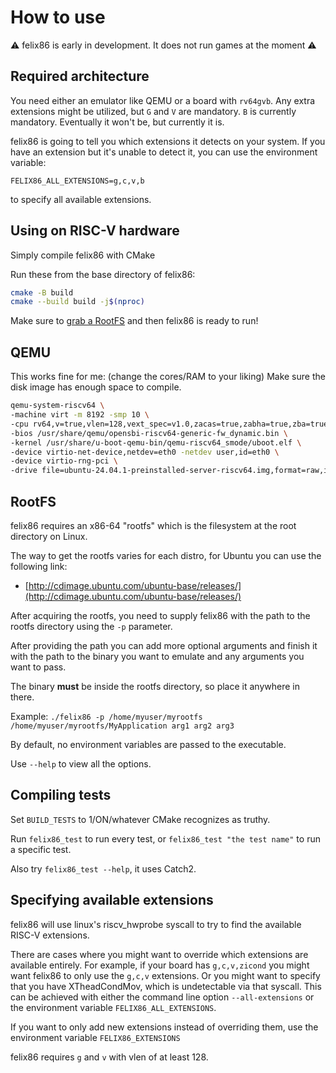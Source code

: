 # How to use

:warning: felix86 is early in development. It does not run games at the moment :warning:

## Required architecture
You need either an emulator like QEMU or a board with `rv64gvb`.
Any extra extensions might be utilized, but `G` and `V` are mandatory.
`B` is currently mandatory. Eventually it won't be, but currently it is.

felix86 is going to tell you which extensions it detects on your system.
If you have an extension but it's unable to detect it, you can use the environment variable:
```
FELIX86_ALL_EXTENSIONS=g,c,v,b
```
to specify all available extensions.

## Using on RISC-V hardware

Simply compile felix86 with CMake

Run these from the base directory of felix86:
```bash
cmake -B build
cmake --build build -j$(nproc)
```

Make sure to [grab a RootFS](#rootfs) and then felix86 is ready to run!

## QEMU

This works fine for me: (change the cores/RAM to your liking)
Make sure the disk image has enough space to compile.
```bash
qemu-system-riscv64 \
-machine virt -m 8192 -smp 10 \
-cpu rv64,v=true,vlen=128,vext_spec=v1.0,zacas=true,zabha=true,zba=true,zbb=true,zbc=true,zbs=true \
-bios /usr/share/qemu/opensbi-riscv64-generic-fw_dynamic.bin \
-kernel /usr/share/u-boot-qemu-bin/qemu-riscv64_smode/uboot.elf \
-device virtio-net-device,netdev=eth0 -netdev user,id=eth0 \
-device virtio-rng-pci \
-drive file=ubuntu-24.04.1-preinstalled-server-riscv64.img,format=raw,if=virtio
```

## RootFS

felix86 requires an x86-64 "rootfs" which is the filesystem at the root directory on Linux.

The way to get the rootfs varies for each distro, for Ubuntu you can use the following link:
- [http://cdimage.ubuntu.com/ubuntu-base/releases/](http://cdimage.ubuntu.com/ubuntu-base/releases/)

After acquiring the rootfs, you need to supply felix86 with the path to the rootfs directory using the `-p` parameter.

After providing the path you can add more optional arguments and finish it with the path to the binary you want to emulate and
any arguments you want to pass.

The binary **must** be inside the rootfs directory, so place it anywhere in there.

Example:
`./felix86 -p /home/myuser/myrootfs /home/myuser/myrootfs/MyApplication arg1 arg2 arg3`

By default, no environment variables are passed to the executable.

Use `--help` to view all the options.

## Compiling tests

Set `BUILD_TESTS` to 1/ON/whatever CMake recognizes as truthy.

Run `felix86_test` to run every test, or `felix86_test "the test name"` to run a specific test.

Also try `felix86_test --help`, it uses Catch2.

## Specifying available extensions
felix86 will use linux's riscv_hwprobe syscall to try to find the available RISC-V extensions.

There are cases where you might want to override which extensions are available entirely. For example, if your board has `g,c,v,zicond` you might want felix86 to only use the `g,c,v` extensions. Or you might want to specify that you have XTheadCondMov, which is undetectable via that syscall. This can be achieved with either the command line option `--all-extensions` or the environment variable `FELIX86_ALL_EXTENSIONS`.

If you want to only add new extensions instead of overriding them, use the environment variable `FELIX86_EXTENSIONS`

felix86 requires `g` and `v` with vlen of at least 128.